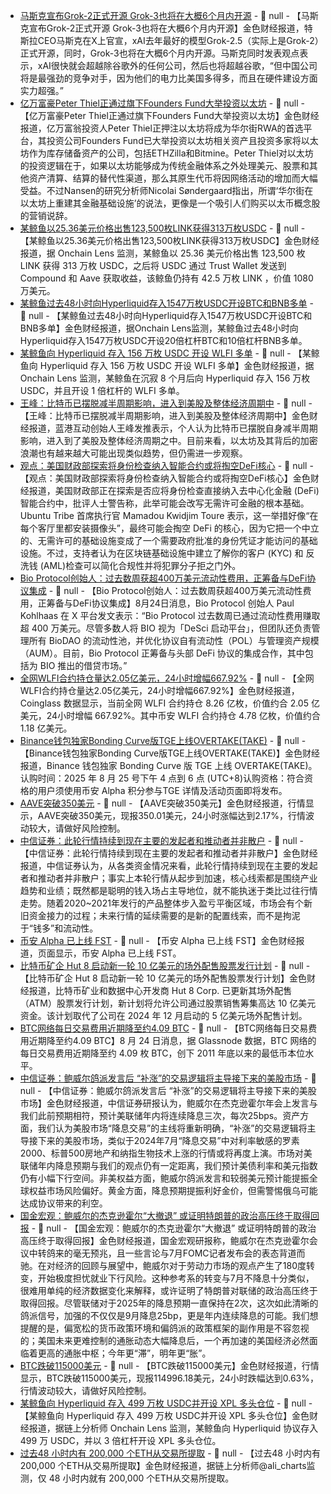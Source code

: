 - [马斯克宣布Grok-2正式开源 Grok-3也将在大概6个月内开源]() - 📰 null - 【马斯克宣布Grok-2正式开源 Grok-3也将在大概6个月内开源】金色财经报道，特斯拉CEO马斯克在X上官宣，xAI去年最好的模型Grok-2.5（实际上是Grok-2）正式开源，同时，Grok-3也将在大概6个月内开源。马斯克同时发表观点表示，xAI很快就会超越除谷歌外的任何公司，然后也将超越谷歌，“但中国公司将是最强劲的竞争对手，因为他们的电力比美国多得多，而且在硬件建设方面实力超强。”
- [亿万富豪Peter Thiel正通过旗下Founders Fund大举投资以太坊](https://www.wsj.com/finance/currencies/peter-thiel-ether-investors-39b37a98) - 📰 null - 【亿万富豪Peter Thiel正通过旗下Founders Fund大举投资以太坊】金色财经报道，亿万富翁投资人Peter Thiel正押注以太坊将成为华尔街RWA的首选平台，其投资公司Founders Fund已大举投资以太坊相关资产且投资多家将以太坊作为库存储备资产的公司，包括ETHZilla和Bitmine。Peter Thiel对以太坊的投资逻辑在于，如果以太坊能够成为传统金融体系之外处理美元、股票和其他资产清算、结算的替代性渠道，那么其原生代币将因网络活动的增加而大幅受益。不过Nansen的研究分析师Nicolai Søndergaard指出，所谓‘华尔街在以太坊上重建其金融基础设施’的说法，更像是一个吸引人们购买以太币概念股的营销说辞。
- [某鲸鱼以25.36美元价格出售123,500枚LINK获得313万枚USDC]() - 📰 null - 【某鲸鱼以25.36美元价格出售123,500枚LINK获得313万枚USDC】金色财经报道，据 Onchain Lens 监测，某鲸鱼以 25.36 美元价格出售 123,500 枚 LINK 获得 313 万枚 USDC，之后将 USDC 通过 Trust Wallet 发送到 Compound 和 Aave 获取收益，该鲸鱼仍持有 42.5 万枚 LINK ，价值 1080 万美元。
- [某鲸鱼过去48小时向Hyperliquid存入1547万枚USDC开设BTC和BNB多单]() - 📰 null - 【某鲸鱼过去48小时向Hyperliquid存入1547万枚USDC开设BTC和BNB多单】金色财经报道，据Onchain Lens监测，某鲸鱼过去48小时向Hyperliquid存入1547万枚USDC开设20倍杠杆BTC和10倍杠杆BNB多单。
- [某鲸鱼向 Hyperliquid 存入 156 万枚 USDC 开设 WLFI 多单](https://x.com/OnchainLens/status/1959566024971608433) - 📰 null - 【某鲸鱼向 Hyperliquid 存入 156 万枚 USDC 开设 WLFI 多单】金色财经报道，据 Onchain Lens 监测，某鲸鱼在沉寂 8 个月后向 Hyperliquid 存入 156 万枚 USDC，并且开设 1 倍杠杆的 WLFI 多单。
- [王峰：比特币已摆脱减半周期影响，进入到美股及整体经济周期中](https://x.com/wangfeng_0128/status/1959564503236092400) - 📰 null - 【王峰：比特币已摆脱减半周期影响，进入到美股及整体经济周期中】金色财经报道，蓝港互动创始人王峰发推表示，个人认为比特币已摆脱自身减半周期影响，进入到了美股及整体经济周期之中。目前来看，以太坊及其背后的加密浪潮也有越来越大可能出现类似趋势，但仍需进一步观察。
- [观点：美国财政部探索将身份检查纳入智能合约或将掏空DeFi核心](https://x.com/LazPieper/status/1956813259563999387) - 📰 null - 【观点：美国财政部探索将身份检查纳入智能合约或将掏空DeFi核心】金色财经报道，美国财政部正在探索是否应将身份检查直接纳入去中心化金融 (DeFi) 智能合约中，批评人士警告称，此举可能会改写无需许可金融的根本基础。Ubuntu Tribe 首席执行官 Mamadou Kwidjim Toure 表示，这一举措好像“在每个客厅里都安装摄像头”，最终可能会掏空 DeFi 的核心，因为它把一个中立的、无需许可的基础设施变成了一个需要政府批准的身份凭证才能访问的基础设施。不过，支持者认为在区块链基础设施中建立了解你的客户 (KYC) 和 反洗钱 (AML)检查可以简化合规性并将犯罪分子拒之门外。
- [Bio Protocol创始人：过去数周获超400万美元流动性费用，正筹备与DeFi协议集成](https://x.com/paulkhls/status/1959317149773619418) - 📰 null - 【Bio Protocol创始人：过去数周获超400万美元流动性费用，正筹备与DeFi协议集成】8月24日消息，Bio Protocol 创始人 Paul Kohlhaas 在 X 平台发文表示：“Bio Protocol 过去数周已通过流动性费用赚取超 400 万美元。尽管多数人将 BIO 视为「DeSci 启动平台」，但团队还负责管理所有 BioDAO 的流动性池，并优化协议自有流动性（POL）与管理资产规模（AUM）。目前，Bio Protocol 正筹备与头部 DeFi 协议的集成合作，其中包括为 BIO 推出的借贷市场。”
- [全网WLFI合约持仓量达2.05亿美元，24小时增幅667.92%]() - 📰 null - 【全网WLFI合约持仓量达2.05亿美元，24小时增幅667.92%】金色财经报道，Coinglass 数据显示，当前全网 WLFI 合约持仓 8.26 亿枚，价值约合 2.05 亿美元，24小时增幅 667.92%。其中币安 WLFI 合约持仓 4.78 亿枚，价值约合 1.18 亿美元。
- [Binance钱包独家Bonding Curve版TGE上线OVERTAKE(TAKE)]() - 📰 null - 【Binance钱包独家Bonding Curve版TGE上线OVERTAKE(TAKE)】金色财经报道，Binance 钱包独家 Bonding Curve 版 TGE 上线 OVERTAKE(TAKE)。认购时间：2025 年 8 月 25 号下午 4 点到 6 点 (UTC+8)认购资格：符合资格的用户须使用币安 Alpha 积分参与TGE 详情及活动页面即将发布。
- [AAVE突破350美元]() - 📰 null - 【AAVE突破350美元】金色财经报道，行情显示，AAVE突破350美元，现报350.01美元，24小时涨幅达到2.17%，行情波动较大，请做好风险控制。
- [中信证券：此轮行情持续到现在主要的发起者和推动者并非散户]() - 📰 null - 【中信证券：此轮行情持续到现在主要的发起者和推动者并非散户】金色财经报道，中信证券认为，从各类资金情况来看，此轮行情持续到现在主要的发起者和推动者并非散户；事实上本轮行情从起步到加速，核心线索都是围绕产业趋势和业绩；既然都是聪明的钱入场占主导地位，就不能执迷于类比过往行情走势。随着2020~2021年发行的产品整体步入盈亏平衡区域，市场会有个新旧资金接力的过程；未来行情的延续需要的是新的配置线索，而不是拘泥于“钱多”和流动性。
- [币安 Alpha 已上线 FST]() - 📰 null - 【币安 Alpha 已上线 FST】金色财经报道，页面显示，币安 Alpha 已上线 FST。
- [比特币矿企 Hut 8 启动新一轮 10 亿美元的场外配售股票发行计划](https://theminermag.com/news/2025-08-23/bitcoin-hut8-atm) - 📰 null - 【比特币矿企 Hut 8 启动新一轮 10 亿美元的场外配售股票发行计划】金色财经报道，比特币矿业和数据中心开发商 Hut 8 Corp. 已更新其场外配售（ATM）股票发行计划，新计划将允许公司通过股票销售筹集高达 10 亿美元资金。该计划取代了公司在 2024 年 12 月启动的 5 亿美元场外配售计划。
- [BTC网络每日交易费用近期降至约4.09 BTC]() - 📰 null - 【BTC网络每日交易费用近期降至约4.09 BTC】8 月 24 日消息，据 Glassnode 数据，BTC 网络的每日交易费用近期降至约 4.09 枚 BTC，创下 2011 年底以来的最低币本位水平。
- [中信证券：鲍威尔鸽派发言后 “补涨”的交易逻辑将主导接下来的美股市场]() - 📰 null - 【中信证券：鲍威尔鸽派发言后 “补涨”的交易逻辑将主导接下来的美股市场】金色财经报道，中信证券研报认为，鲍威尔在杰克逊霍尔年会上发言与我们此前预期相符，预计美联储年内将连续降息三次，每次25bps。资产方面，我们认为美股市场“降息交易”的主线将重新明确，“补涨”的交易逻辑将主导接下来的美股市场，类似于2024年7月“降息交易”中对利率敏感的罗素2000、标普500房地产和纳指生物技术上涨的行情或将再度上演。市场对美联储年内降息预期与我们的观点仍有一定距离，我们预计美债利率和美元指数仍有小幅下行空间。非美权益方面，鲍威尔鸽派发言和较弱美元预计能提振全球权益市场风险偏好。黄金方面，降息预期提振利好金价，但需警惕俄乌可能达成协议带来的利空。
- [国金宏观：鲍威尔的杰克逊霍尔“大撤退” 或证明特朗普的政治高压终于取得回报]() - 📰 null - 【国金宏观：鲍威尔的杰克逊霍尔“大撤退” 或证明特朗普的政治高压终于取得回报】金色财经报道，国金宏观研报称，鲍威尔在杰克逊霍尔会议中转鸽来的毫无预兆，且一些言论与7月FOMC记者发布会的表态背道而驰。在对经济的回顾与展望中，鲍威尔对于劳动力市场的观点产生了180度转变，开始极度担忧就业下行风险。这种参考系的转变与7月不降息十分类似，很难用单纯的经济数据变化来解释，或许证明了特朗普对联储的政治高压终于取得回报。尽管联储对于2025年的降息预期一直保持在2次，这次如此清晰的鸽派信号，加强的不仅仅是9月降息25bp，更是年内连续降息的可能。我们想提醒的是，偏宽松的货币政策环境和偏鸽派的政策框架的副作用是不容忽视的；美国未来更难控制的通胀动态大幅降息后，一个再加速的美国经济必然面临着更高的通胀中枢；今年更“滞”，明年更“胀”。
- [BTC跌破115000美元]() - 📰 null - 【BTC跌破115000美元】金色财经报道，行情显示，BTC跌破115000美元，现报114996.18美元，24小时跌幅达到0.63%，行情波动较大，请做好风险控制。
- [某鲸鱼向 Hyperliquid 存入 499 万枚 USDC并开设 XPL 多头仓位]() - 📰 null - 【某鲸鱼向 Hyperliquid 存入 499 万枚 USDC并开设 XPL 多头仓位】金色财经报道，据链上分析师 Onchain Lens 监测，某鲸鱼向 Hyperliquid 协议存入 499 万 USDC，并以 3 倍杠杆开设 XPL 多头仓位。
- [过去48 小时内有 200,000 个ETH从交易所提取](https://x.com/ali_charts/status/1959511240687923250?s=61) - 📰 null - 【过去48 小时内有 200,000 个ETH从交易所提取】金色财经报道，据链上分析师@ali_charts监测，仅 48 小时内就有 200,000 个ETH从交易所提取。
